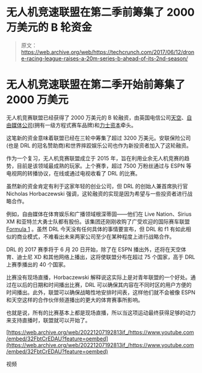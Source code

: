 # 无人机竞速联盟在第二季前筹集了 2000 万美元的 B 轮资金 

> 原文：<https://web.archive.org/web/https://techcrunch.com/2017/06/12/drone-racing-league-raises-a-20m-series-b-ahead-of-its-2nd-season/>

# 无人机竞速联盟在第二季开始前筹集了 2000 万美元

无人机竞赛联盟已经获得了 2000 万美元的 B 轮融资，由英国电信公司[天空](https://web.archive.org/web/20221207192813/https://www.google.com/url?sa=t&rct=j&q=&esrc=s&source=web&cd=1&ved=0ahUKEwjsgaLt3bjUAhUFNj4KHZ3HA1wQFggmMAA&url=https%3A%2F%2Fwww.sky.com%2F&usg=AFQjCNGNG88ytmIb80bUcIUxVKw3oQMNog&sig2=72nSNK8wjZEsDjo4Sqq9lw)、[自由媒体公司](https://web.archive.org/web/20221207192813/http://www.libertymedia.com/)(拥有一级方程式赛车品牌)和[力士资本](https://web.archive.org/web/20221207192813/http://www.luxcapital.com/)牵头。

这笔新的资金意味着联盟已经在三轮中筹集了超过 3200 万美元。安联保险公司(也是 DRL 的冠名赞助商)和世界摔跤娱乐公司也作为新投资者加入了这轮融资。

作为一个复习，无人机竞赛联盟成立于 2015 年，旨在利用业余无人机竞赛的趋势，目前是该领域最成熟的玩家。上个赛季，超过 7500 万粉丝通过与 ESPN 等电视网的转播协议，在线或通过电视收看了 DRL 的比赛。

虽然新的资金肯定有利于这家年轻的创业公司，但 DRL 的创始人兼首席执行官 Nicholas Horbaczewski 强调，这轮融资的实现是因为希望与一些投资者进行战略合作。

例如，自由媒体在体育娱乐和广播领域根深蒂固——他们在 Live Nation、Sirius XM 和亚特兰大勇士队都有股份。该集团还刚刚收购了广受欢迎的国际赛车联盟 [Formula 1](https://web.archive.org/web/20221207192813/https://www.formula1.com/) 。虽然 DRL 今天没有任何具体的事情要宣布，但 DRL 和 f1 有如此相似的商业模式，不难看出未来两家公司至少在某种程度上进行战略合作。

DRL 的 2017 赛季将于 6 月 20 日开始，除了在 ESPN 播出外，还将在天空体育、迪士尼 XD 和其他网络上播出，这将使联盟分布在超过 75 个国家，高于 DRL 上赛季播出的 40 个国家。

比赛没有现场直播，Horbaczewski 解释说这实际上是对青年联盟的一个好处。通过在以后的日期和时间播出比赛，DRL 可以确保其内容在不同时区的用户方便的时间播出。此外，联盟可以确保战略性地安排时间表，这样他们就不会被像 ESPN 和天空这样的合作伙伴频道播出的更大的体育赛事所影响。

也就是说，所有的比赛基本上都是现场直播，所以当这项运动最终获得足够的动力来支持直播时，联盟就可以开始了。

[https://web.archive.org/web/20221207192813if_/https://www.youtube.com/embed/32FbtCrEDAU?feature=oembed](https://web.archive.org/web/20221207192813if_/https://www.youtube.com/embed/32FbtCrEDAU?feature=oembed)

视频